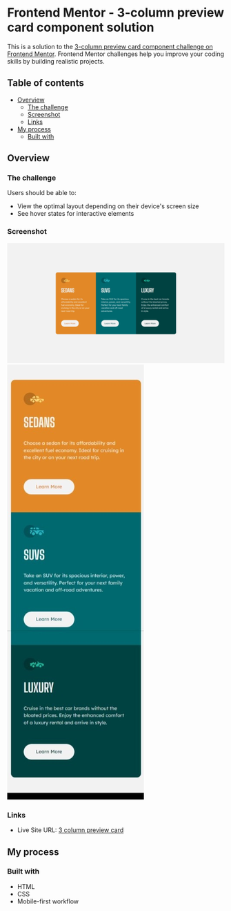 # Frontend Mentor - 3-column preview card component solution

This is a solution to the [3-column preview card component challenge on Frontend Mentor](https://www.frontendmentor.io/challenges/3column-preview-card-component-pH92eAR2-). Frontend Mentor challenges help you improve your coding skills by building realistic projects. 

## Table of contents

- [Overview](#overview)
  - [The challenge](#the-challenge)
  - [Screenshot](#screenshot)
  - [Links](#links)
- [My process](#my-process)
  - [Built with](#built-with)

## Overview

### The challenge

Users should be able to:

- View the optimal layout depending on their device's screen size
- See hover states for interactive elements

### Screenshot

![](https://github.com/AnDel55/3-column-preview-card-component/blob/main/screenshots/desktop.jpeg)
![](https://github.com/AnDel55/3-column-preview-card-component/blob/main/screenshots/mobile.jpeg)

### Links

- Live Site URL: [3 column preview card](https://anel-3-column-preview-card.netlify.app)

## My process

### Built with

- HTML
- CSS
- Mobile-first workflow